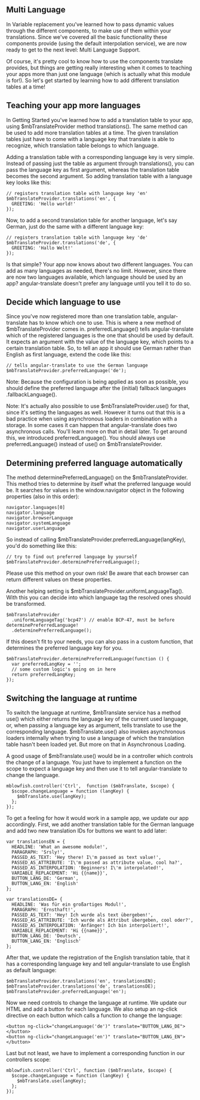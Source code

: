 ## Multi Language

In Variable replacement you've learned how to pass dynamic values through the different components, to make use of them within your translations. Since we've covered all the basic functionality these components provide (using the default interpolation service), we are now ready to get to the next level: Multi Language Support.

Of course, it's pretty cool to know how to use the components translate provides, but things are getting really interesting when it comes to teaching your apps more than just one language (which is actually what this module is for!). So let's get started by learning how to add different translation tables at a time!

## Teaching your app more languages

In Getting Started you've learned how to add a translation table to your app, using $mbTranslateProvider method translations(). The same method can be used to add more translation tables at a time. The given translation tables just have to come with a language key that translate is able to recognize, which translation table belongs to which language.

Adding a translation table with a corresponding language key is very simple. Instead of passing just the table as argument through translations(), you can pass the language key as first argument, whereas the translation table becomes the second argument. So adding translation table with a language key looks like this:

	// registers translation table with language key 'en'
	$mbTranslateProvider.translations('en', {
	  GREETING: 'Hello world!'
	});

Now, to add a second translation table for another language, let's say German, just do the same with a different language key:

	// registers translation table with language key 'de'
	$mbTranslateProvider.translations('de', {
	  GREETING: 'Hallo Welt!'
	});

Is that simple? Your app now knows about two different languages. You can add as many languages as needed, there's no limit. However, since there are now two languages available, which language should be used by an app? angular-translate doesn't prefer any language until you tell it to do so.

## Decide which language to use

Since you've now registered more than one translation table, angular-translate has to know which one to use. This is where a new method of $mbTranslateProvider comes in. preferredLanguage() tells angular-translate which of the registered languages is the one that should be used by default. It expects an argument with the value of the language key, which points to a certain translation table. So, to tell an app it should use German rather than English as first language, extend the code like this:

	// tells angular-translate to use the German language
	$mbTranslateProvider.preferredLanguage('de');

Note: Because the configuration is being applied as soon as possible, you should define the preferred language after the (initial) fallback languages .fallbackLanguage().

Note: It's actually also possible to use $mbTranslateProvider.use() for that, since it's setting the languages as well. However it turns out that this is a bad practice when using asynchronous loaders in combination with a storage. In some cases it can happen that angular-translate does two asynchronous calls. You'll learn more on that in detail later. To get around this, we introduced preferredLanguage(). You should always use preferredLanguage() instead of use() on $mbTranslateProvider.

## Determining preferred language automatically

The method determinePreferredLanguage() on the $mbTranslateProvider. This method tries to determine by itself what the preferred language would be. It searches for values in the window.navigator object in the following properties (also in this order):

	navigator.languages[0]
	navigator.language
	navigator.browserLanguage
	navigator.systemLanguage
	navigator.userLanguage

So instead of calling $mbTranslateProvider.preferredLanguage(langKey), you'd do something like this:

	// try to find out preferred language by yourself
	$mbTranslateProvider.determinePreferredLanguage();

Please use this method on your own risk! Be aware that each browser can return different values on these properties.

Another helping setting is $mbTranslateProvider.uniformLanguageTag(). With this you can decide into which language tag the resolved ones should be transformed.

	$mbTranslateProvider
	  .uniformLanguageTag('bcp47') // enable BCP-47, must be before determinePreferredLanguage!
	  .determinePreferredLanguage();
 
If this doesn't fit to your needs, you can also pass in a custom function, that determines the preferred language key for you.

	$mbTranslateProvider.determinePreferredLanguage(function () {
	  var preferredLangKey = '';
	  // some custom logic's going on in here
	  return preferredLangKey;
	});

## Switching the language at runtime

To switch the language at runtime, $mbTranslate service has a method use() which either returns the language key of the current used language, or, when passing a language key as argument, tells translate to use the corresponding language. $mbTranslate.use() also invokes asynchronous loaders internally when trying to use a language of which the translation table hasn't been loaded yet. But more on that in Asynchronous Loading.

A good usage of $mbTranslate.use() would be in a controller which controls the change of a language. You just have to implement a function on the scope to expect a language key and then use it to tell angular-translate to change the language.

	mblowfish.controller('Ctrl',  function ($mbTranslate, $scope) {
	  $scope.changeLanguage = function (langKey) {
	    $mbTranslate.use(langKey);
	  };
	});

To get a feeling for how it would work in a sample app, we update our app accordingly. First, we add another translation table for the German language and add two new translation IDs for buttons we want to add later:

	var translationsEN = {
	  HEADLINE: 'What an awesome module!',
	  PARAGRAPH: 'Srsly!',
	  PASSED_AS_TEXT: 'Hey there! I\'m passed as text value!',
	  PASSED_AS_ATTRIBUTE: 'I\'m passed as attribute value, cool ha?',
	  PASSED_AS_INTERPOLATION: 'Beginners! I\'m interpolated!',
	  VARIABLE_REPLACEMENT: 'Hi {{name}}',
	  BUTTON_LANG_DE: 'German',
	  BUTTON_LANG_EN: 'English'
	};
 
	var translationsDE= {
	  HEADLINE: 'Was für ein großartiges Modul!',
	  PARAGRAPH: 'Ernsthaft!',
	  PASSED_AS_TEXT: 'Hey! Ich wurde als text übergeben!',
	  PASSED_AS_ATTRIBUTE: 'Ich wurde als Attribut übergeben, cool oder?',
	  PASSED_AS_INTERPOLATION: 'Anfänger! Ich bin interpoliert!',
	  VARIABLE_REPLACEMENT: 'Hi {{name}}',
	  BUTTON_LANG_DE: 'Deutsch',
	  BUTTON_LANG_EN: 'Englisch'
	};

After that, we update the registration of the English translation table, that it has a corresponding language key and tell angular-translate to use English as default language:

	$mbTranslateProvider.translations('en', translationsEN);
	$mbTranslateProvider.translations('de', translationsDE);
	$mbTranslateProvider.preferredLanguage('en');

Now we need controls to change the language at runtime. We update our HTML and add a button for each language. We also setup an ng-click directive on each button which calls a function to change the language:

	<button ng-click="changeLanguage('de')" translate="BUTTON_LANG_DE"></button>
	<button ng-click="changeLanguage('en')" translate="BUTTON_LANG_EN"></button>

Last but not least, we have to implement a corresponding function in our controllers scope:

	mblowfish.controller('Ctrl', function ($mbTranslate, $scope) {
	  $scope.changeLanguage = function (langKey) {
	    $mbTranslate.use(langKey);
	  };
	});

